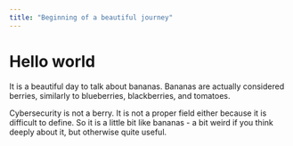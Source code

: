 ```yaml
---
title: "Beginning of a beautiful journey"
---
```

# Hello world

It is a beautiful day to talk about bananas. Bananas are actually considered berries, similarly to blueberries, blackberries, and tomatoes. 

Cybersecurity is not a berry. It is not a proper field either because it is difficult to define. So it is a little bit like bananas - a bit weird if you think deeply about it, but otherwise quite useful. 